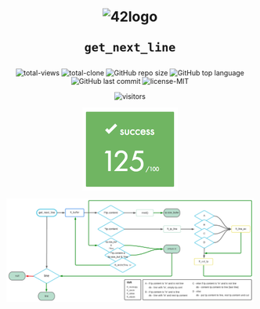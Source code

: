 <h1 align="center">
  <img  width="120" alt="42logo"  src="https://user-images.githubusercontent.com/19689770/129336866-169b0dc7-ea41-47d4-b50a-d466508031af.png">
  
	get_next_line
</h1>

 <p align="center">
<img alt="total-views" src="https://img.shields.io/badge/views-9-blue">
<img alt="total-clone" src="https://img.shields.io/badge/clone-82-blue">
<img alt="GitHub repo size" src="https://img.shields.io/github/repo-size/nach131/get_next_line">
<img alt="GitHub top language" src="https://img.shields.io/github/languages/top/nach131/get_next_line">
<img alt="GitHub last commit" src="https://img.shields.io/github/last-commit/nach131/get_next_line">
<img alt="license-MIT" src="https://img.shields.io/badge/license-MIT-blue">
</p>

<span align="center">

![visitors](https://visitor-badge.glitch.me/badge?page_id=nach131.get_next_line&left_color=green&right_color=blue)

![125](https://github.com/nach131/42Barcelona/blob/main/images/125.png)

![mapa](get_next_line.png)

</span>
